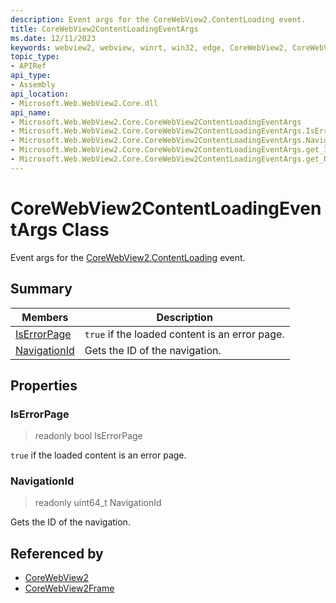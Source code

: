 ```yaml
---
description: Event args for the CoreWebView2.ContentLoading event.
title: CoreWebView2ContentLoadingEventArgs
ms.date: 12/11/2023
keywords: webview2, webview, winrt, win32, edge, CoreWebView2, CoreWebView2Controller, browser control, edge html, CoreWebView2ContentLoadingEventArgs
topic_type:
- APIRef
api_type:
- Assembly
api_location:
- Microsoft.Web.WebView2.Core.dll
api_name:
- Microsoft.Web.WebView2.Core.CoreWebView2ContentLoadingEventArgs
- Microsoft.Web.WebView2.Core.CoreWebView2ContentLoadingEventArgs.IsErrorPage
- Microsoft.Web.WebView2.Core.CoreWebView2ContentLoadingEventArgs.NavigationId
- Microsoft.Web.WebView2.Core.CoreWebView2ContentLoadingEventArgs.get_IsErrorPage
- Microsoft.Web.WebView2.Core.CoreWebView2ContentLoadingEventArgs.get_NavigationId
---
```


# CoreWebView2ContentLoadingEventArgs Class



Event args for the [CoreWebView2.ContentLoading](corewebview2.md#contentloading) event.

## Summary

Members|Description
--|--
[IsErrorPage](#iserrorpage) | `true` if the loaded content is an error page.
[NavigationId](#navigationid) | Gets the ID of the navigation.

## Properties

### IsErrorPage

> readonly  bool IsErrorPage

`true` if the loaded content is an error page.

### NavigationId

> readonly  uint64_t NavigationId

Gets the ID of the navigation.






## Referenced by

- [CoreWebView2](corewebview2.md)
- [CoreWebView2Frame](corewebview2frame.md)
